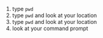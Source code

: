 1. type `pwd`  
2. type `pwd` and look at your location
3. type `pwd` and look at your location
4. look at your command prompt
